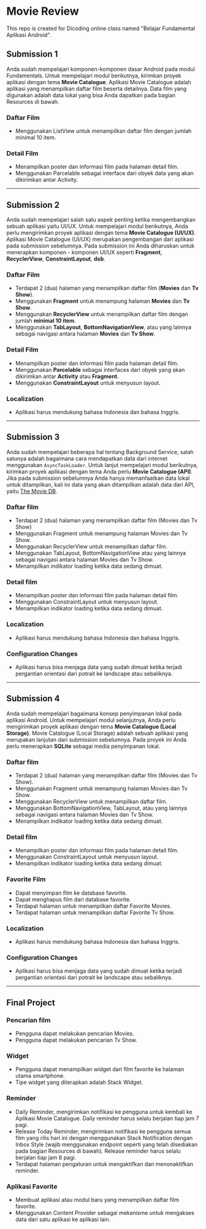 # Movie Review
This repo is created for Dicoding online class named "Belajar Fundamental Aplikasi Android".

## Submission 1
Anda sudah mempelajari komponen-komponen dasar Android pada modul Fundamentals.  Untuk  mempelajari modul berikutnya, kirimkan proyek aplikasi dengan tema **Movie Catalogue**. Aplikasi Movie Catalogue adalah aplikasi yang menampilkan daftar film beserta detailnya. Data film yang digunakan adalah data lokal yang bisa Anda dapatkan pada bagian Resources di bawah.

### Daftar Film
* Menggunakan ListView untuk menampilkan daftar film dengan jumlah minimal 10 item.

### Detail Film
* Menampilkan poster dan informasi film pada halaman detail film.
* Menggunakan Parcelable sebagai interface dari obyek data yang akan dikirimkan antar Activity.
---

## Submission 2
Anda sudah mempelajari salah satu aspek penting ketika mengembangkan sebuah aplikasi yaitu UI/UX. Untuk mempelajari modul berikutnya, Anda perlu mengirimkan proyek aplikasi dengan tema **Movie Catalogue (UI/UX)**. Aplikasi Movie Catalogue (UI/UX) merupakan pengembangan dari aplikasi pada submission sebelumnya. Pada submission ini Anda diharuskan untuk menerapkan komponen - komponen UI/UX seperti **Fragment**, **RecyclerView**, **ConstraintLayout**, **dsb**.

### Daftar Film
* Terdapat 2 (dua) halaman yang menampilkan daftar film (**Movies** dan **Tv Show**).
* Menggunakan **Fragment** untuk menampung halaman **Movies** dan **Tv Show**.
* Menggunakan **RecyclerView** untuk menampilkan daftar film dengan jumlah **minimal 10 item**.
* Menggunakan **TabLayout**, **BottomNavigationView**, atau yang lainnya sebagai navigasi antara halaman **Movies** dan **Tv Show**.

### Detail Film 
* Menampilkan poster dan informasi film pada halaman detail film.
* Menggunakan **Parcelable** sebagai interfaces dari obyek yang akan dikirimkan antar **Activity** atau **Fragment**.
* Menggunakan **ConstraintLayout** untuk menyusun layout.

### Localization
* Aplikasi harus mendukung bahasa Indonesia dan bahasa Inggris.
---

## Submission 3
Anda sudah mempelajari beberapa hal tentang Background Service, salah satunya adalah bagaimana cara mendapatkan data dari internet menggunakan `AsyncTaskLoader`. Untuk lanjut mempelajari modul berikutnya, kirimkan proyek aplikasi dengan tema Anda perlu **Movie Catalogue (API)**. Jika pada submission sebelumnya Anda hanya memanfaatkan data lokal untuk ditampilkan, kali ini data yang akan ditampilkan adalah data dari API, yaitu [The Movie DB](https://www.themoviedb.org/).

### Daftar film
* Terdapat 2 (dua) halaman yang menampilkan daftar film (Movies dan Tv Show)
* Menggunakan Fragment untuk menampung halaman Movies dan Tv Show.
* Menggunakan RecyclerView untuk menampilkan daftar film.
* Menggunakan TabLayout, BottomNavigationView atau yang lainnya sebagai navigasi antara halaman Movies dan Tv Show.
* Menampilkan indikator loading ketika data sedang dimuat.

### Detail film
* Menampilkan poster dan informasi film pada halaman detail film.
* Menggunakan ConstraintLayout untuk menyusun layout.
* Menampilkan indikator loading ketika data sedang dimuat.

### Localization
* Aplikasi harus mendukung bahasa Indonesia dan bahasa Inggris.

### Configuration Changes
* Aplikasi harus bisa menjaga data yang sudah dimuat ketika terjadi pergantian orientasi dari potrait ke landscape atau sebaliknya.
---

## Submission 4
Anda sudah mempelajari bagaimana konsep penyimpanan lokal pada aplikasi Android. Untuk mempelajari modul selanjutnya, Anda perlu mengirimkan proyek aplikasi dengan tema **Movie Catalogue (Local Storage)**. Movie Catalogue (Local Storage) adalah sebuah aplikasi yang merupakan lanjutan dari submission sebelumnya. Pada proyek ini Anda perlu menerapkan **SQLite** sebagai media penyimpanan lokal. 

### Daftar film
* Terdapat 2 (dua) halaman yang menampilkan daftar film (Movies dan Tv Show).
* Menggunakan Fragment untuk menampung halaman Movies dan Tv Show.
* Menggunakan RecyclerView untuk menampilkan daftar film.
* Menggunakan BottomNavigationView, TabLayout, atau yang lainnya sebagai navigasi antara halaman Movies dan Tv Show.
* Menampilkan indikator loading ketika data sedang dimuat.

### Detail film
* Menampilkan poster dan informasi film pada halaman detail film.
* Menggunakan ConstraintLayout untuk menyusun layout.
* Menampilkan indikator loading ketika data sedang dimuat.

### Favorite Film
* Dapat menyimpan film ke database favorite.
* Dapat menghapus film dari database favorite.
* Terdapat halaman untuk menampilkan daftar Favorite Movies.
* Terdapat halaman untuk menampilkan daftar Favorite Tv Show.

### Localization
* Aplikasi harus mendukung bahasa Indonesia dan bahasa Inggris.

### Configuration Changes
* Aplikasi harus bisa menjaga data yang sudah dimuat ketika terjadi pergantian orientasi dari potrait ke landscape atau sebaliknya.
---

## Final Project
### Pencarian film
* Pengguna dapat melakukan pencarian Movies.
* Pengguna dapat melakukan pencarian Tv Show.

### Widget
* Pengguna dapat menampilkan widget dari film favorite ke halaman utama smartphone.
* Tipe widget yang diterapkan adalah Stack Widget.

### Reminder
* Daily Reminder, mengirimkan notifikasi ke pengguna untuk kembali ke Aplikasi Movie Catalogue. Daily reminder harus selalu berjalan tiap jam 7 pagi.
* Release Today Reminder, mengirimkan notifikasi ke pengguna semua film yang rilis hari ini dengan menggunakan Stack Notification dengan Inbox Style (wajib menggunakan endpoint seperti yang telah disediakan pada bagian Resources di bawah). Release reminder harus selalu berjalan tiap jam 8 pagi.
* Terdapat halaman pengaturan untuk mengaktifkan dan menonaktifkan reminder.

### Aplikasi Favorite
* Membuat aplikasi atau modul baru yang menampilkan daftar film favorite.
* Menggunakan Content Provider sebagai mekanisme untuk mengakses data dari satu aplikasi ke aplikasi lain.

